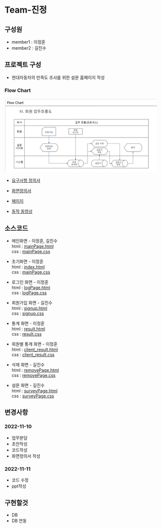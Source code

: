 # Team-진정
## 구성원
- member1 : 이정훈  
- member2 : 길진수  

## 프로젝트 구성
* 현대자동차의 만족도 조사를 위한 설문 홈페이지 작성

### Flow Chart
![ERD](./refers/%ED%94%8C%EB%A1%9C%EC%9A%B0%EC%B0%A8%ED%8A%B8.PNG)
 
- [요구사항 정의서](./refers/%EC%9A%94%EA%B5%AC%EC%82%AC%ED%95%AD%EC%A0%95%EC%9D%98%EC%84%9C_%EB%81%9D%EA%B9%8C%EC%A7%80%EB%B2%84%ED%8C%80.pdf)  

- [화면정의서](./refers/02.%ED%99%94%EB%A9%B4%EC%84%A4%EA%B3%84_V1.0_Template%EC%9D%98%20%EC%82%AC%EB%B3%B8.pdf)  

- [페이지](https://khtoyproject.github.io/Toy_Publishing/)

- [동작 동영상](https://www.youtube.com/watch?v=reu-z99OnQ8)


## 소스코드
- 메인화면 - 이정훈, 길진수  
html : [mainPage.html](./docs/HTML/mainPage.html)  
css : [mainPage.css](./docs/CSS/mainPage.css)

- 초기화면 - 이정훈  
html : [index.html](./docs/index.html)  
css : [mainPage.css](./docs/CSS/firstPage.css)

- 로그인 화면 - 이정훈  
html : [logPage.html](./docs/HTML/logPage.html)  
css : [logPage.css](./docs/CSS/loginPage.css)

- 회원가입 화면 - 길진수  
html : [signup.html](./docs/HTML/signup.html)  
css : [signup.css](./docs/CSS/signup.css)

- 통계 화면 - 이정훈  
html : [result.html](./docs/HTML/result.html)  
css : [result.css](./docs/CSS/result.css)

- 회원별 통계 화면 - 이정훈  
html : [client_result.html](./docs/HTML/client_result.html)  
css : [client_result.css](./docs/CSS/client_result.css)

- 삭제 화면 - 길진수  
html : [removePage.html](./docs/HTML/removePage.html)  
css : [removePage.css](./docs/CSS/removePage.css)


- 설문 화면 - 길진수  
html : [surveyPage.html](./docs/HTML/surveyPage.html)  
css : [surveyPage.css](./docs/CSS/surveyPage.css)



## 변경사항
### 2022-11-10
- 업무분담
- 초안작성
- 코드작성
- 화면정의서 작성 
### 2022-11-11
- 코드 수정
- ppt작성

## 구현할것
- DB
- DB 연동
